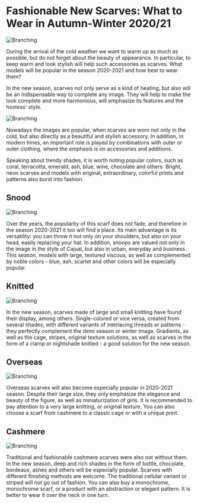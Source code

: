# Fashionable New Scarves: What to Wear in Autumn-Winter 2020/21

![Branching](scarves.jpg)

During the arrival of the cold weather we want to warm up as much as possible, but do not forget about the beauty of appearance. In particular, to keep warm and look stylish will help such accessories as scarves. What models will be popular in the season 2020-2021 and how best to wear them?

In the new season, scarves not only serve as a kind of heating, but also will be an indispensable way to complete any image. They will help to make the look complete and more harmonious, will emphasize its features and the hostess' style.

![Branching](scarves_.jpeg)

Nowadays the images are popular, when scarves are worn not only in the cold, but also directly as a beautiful and stylish accessory. In addition, in modern times, an important role is played by combinations with outer or outer clothing, where the emphasis is on accessories and additions.

Speaking about trendy shades, it is worth noting popular colors, such as coral, terracotta, emerald, ash, blue, wine, chocolate and others. Bright, neon scarves and models with original, extraordinary, colorful prints and patterns also burst into fashion.

## Snood

![Branching](scarves1.png)

Over the years, the popularity of this scarf does not fade, and therefore in the season 2020-2021 it too will find a place. Its main advantage is its versatility: you can throw it not only on your shoulders, but also on your head, easily replacing your hat. In addition, snoops are valued not only in the image in the style of Cajual, but also in urban, everyday and business. This season, models with large, textured viscous, as well as complemented by noble colors - blue, ash, scarlet and other colors will be especially popular.

## Knitted 

![Branching](scarves2.jpg)

In the new season, scarves made of large and small knitting have found their display, among others. Single-colored or vice versa, created from several shades, with different variants of interlacing threads or patterns - they perfectly complement the demi season or winter image. Gradients, as well as the cage, stripes, original texture solutions, as well as scarves in the form of a clamp or nightshade knitted - a good solution for the new season.

## Overseas

![Branching](scarves3.jpg)

Overseas scarves will also become especially popular in 2020-2021 season. Despite their large size, they only emphasize the elegance and beauty of the figure, as well as miniaturization of girls. It is recommended to pay attention to a very large knitting, or original texture. You can also choose a scarf from cashmere to a classic cage or with a unique print.

## Cashmere 

![Branching](scarves4.jpg)

Traditional and fashionable cashmere scarves were also not without them. In the new season, deep and rich shades in the form of bottle, chocolate, bordeaux, ashes and others will be especially popular. Scarves with different finishing methods are welcome. The traditional cellular variant or striped will not go out of fashion. You can also buy a monochrome, monochrome scarf, or a product with an abstraction or elegant pattern. It is better to wear it over the neck in one turn.


